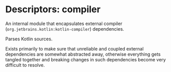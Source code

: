 # Descriptors: compiler

An internal module that encapsulates external compiler (`org.jetbrains.kotlin:kotlin-compiler`) dependencies.

Parses Kotlin sources.

Exists primarily to make sure that unreliable and coupled external dependencies are somewhat abstracted away,
otherwise everything gets tangled together and breaking changes in such dependencies become very
difficult to resolve.
